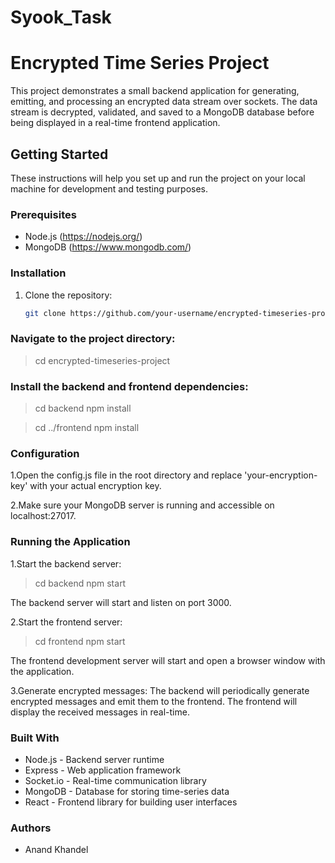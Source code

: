 # Syook_Task

# Encrypted Time Series Project

This project demonstrates a small backend application for generating, emitting, and processing an encrypted data stream over sockets. The data stream is decrypted, validated, and saved to a MongoDB database before being displayed in a real-time frontend application.

## Getting Started

These instructions will help you set up and run the project on your local machine for development and testing purposes.

### Prerequisites

- Node.js (https://nodejs.org/)
- MongoDB (https://www.mongodb.com/)

### Installation

1. Clone the repository:

   ```bash
   git clone https://github.com/your-username/encrypted-timeseries-project.git


### Navigate to the project directory:
>cd encrypted-timeseries-project

### Install the backend and frontend dependencies:
>cd backend
>npm install

>cd ../frontend
>npm install


### Configuration
1.Open the config.js file in the root directory and replace 'your-encryption-key' with your actual encryption key.

2.Make sure your MongoDB server is running and accessible on localhost:27017.

### Running the Application
1.Start the backend server:
>cd backend
>npm start

The backend server will start and listen on port 3000.

2.Start the frontend server:
>cd frontend
>npm start

The frontend development server will start and open a browser window with the application.

3.Generate encrypted messages:
The backend will periodically generate encrypted messages and emit them to the frontend. The frontend will display the received messages in real-time.

### Built With
<ul>
<li>Node.js - Backend server runtime</li>
<li>Express - Web application framework</li>
<li>Socket.io - Real-time communication library</li>
<li>MongoDB - Database for storing time-series data</li>
<li>React - Frontend library for building user interfaces</li>
</ul>

### Authors
<ul><li>Anand Khandel</li></ul>


